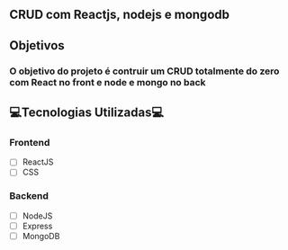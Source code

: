 ## CRUD  com Reactjs, nodejs e mongodb

## Objetivos

### O objetivo do projeto é contruir um CRUD totalmente do zero com React no front e node e mongo no back

## :computer:Tecnologias Utilizadas:computer:

### Frontend
- [ ] ReactJS
- [ ] CSS

### Backend
- [ ] NodeJS
- [ ] Express
- [ ] MongoDB
